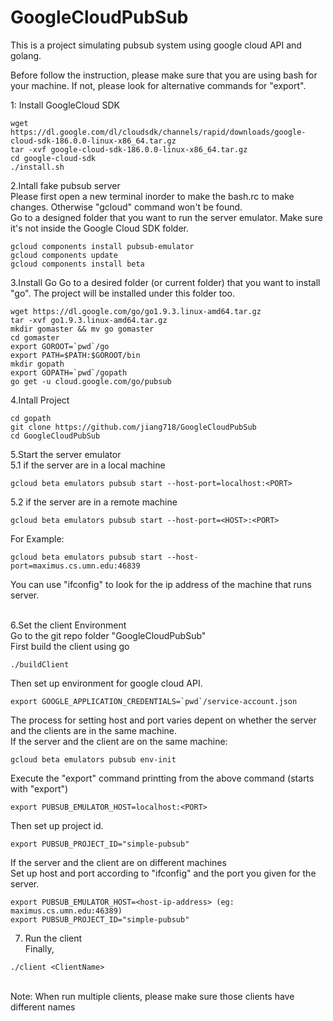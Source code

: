 # GoogleCloudPubSub
This is a project simulating pubsub system using google cloud API and golang.<br />

Before follow the instruction, please make sure that you are using bash for your machine. If not, please look for alternative commands for "export". <br/>

1: Install GoogleCloud SDK
```
wget https://dl.google.com/dl/cloudsdk/channels/rapid/downloads/google-cloud-sdk-186.0.0-linux-x86_64.tar.gz
tar -xvf google-cloud-sdk-186.0.0-linux-x86_64.tar.gz
cd google-cloud-sdk
./install.sh
```

2.Intall fake pubsub server<br />
Please first open a new terminal inorder to make the bash.rc to make changes. Otherwise "gcloud" command won't be found. <br />
Go to a designed folder that you want to run the server emulator. Make sure it's not inside the Google Cloud SDK folder.
```
gcloud components install pubsub-emulator
gcloud components update
gcloud components install beta
```

3.Install Go
Go to a desired folder (or current folder) that you want to install "go". The project will be installed under this folder too.
```
wget https://dl.google.com/go/go1.9.3.linux-amd64.tar.gz
tar -xvf go1.9.3.linux-amd64.tar.gz
mkdir gomaster && mv go gomaster
cd gomaster
export GOROOT=`pwd`/go
export PATH=$PATH:$GOROOT/bin
mkdir gopath
export GOPATH=`pwd`/gopath
go get -u cloud.google.com/go/pubsub
```

4.Intall Project
```
cd gopath
git clone https://github.com/jiang718/GoogleCloudPubSub
cd GoogleCloudPubSub
```

5.Start the server emulator<br />
5.1 if the server are in a local machine
```
gcloud beta emulators pubsub start --host-port=localhost:<PORT>
```

5.2 if the server are in a remote machine 
```
gcloud beta emulators pubsub start --host-port=<HOST>:<PORT>
```
For Example:
```
gcloud beta emulators pubsub start --host-port=maximus.cs.umn.edu:46839
```
You can use "ifconfig" to look for the ip address of the machine that runs server. <br />
<br />

6.Set the client Environment<br />
Go to the git repo folder "GoogleCloudPubSub"<br />
First build the client using go<br />
```
./buildClient
```
Then set up environment for google cloud API.
```
export GOOGLE_APPLICATION_CREDENTIALS=`pwd`/service-account.json
```

The process for setting host and port varies depent on whether the server and the clients are in the same machine. <br />
If the server and the client are on the same machine:
```
gcloud beta emulators pubsub env-init 
```
Execute the "export" command printting from the above command (starts with "export")
```
export PUBSUB_EMULATOR_HOST=localhost:<PORT>
```
Then set up project id.
```
export PUBSUB_PROJECT_ID="simple-pubsub"
```


If the server and the client are on different machines<br />
Set up host and port according to "ifconfig" and the port you given for the server.
```
export PUBSUB_EMULATOR_HOST=<host-ip-address> (eg: maximus.cs.umn.edu:46389)
export PUBSUB_PROJECT_ID="simple-pubsub"
```

7. Run the client <br />
Finally,
```
./client <ClientName>
```
<br />
Note: When run multiple clients, please make sure those clients have different names
